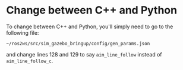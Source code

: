 # Change between C++ and Python

To change between C++ and Python, you'll simply need to go to the following file:

`~/ros2ws/src/sim_gazebo_bringup/config/gen_params.json` 

and change lines 128 and 129 to say `aim_line_follow` instead of `aim_line_follow_c`.

